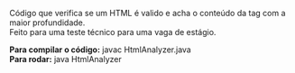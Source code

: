 
Código que verifica se um HTML é valido e acha o conteúdo da tag com a maior profundidade.<br/>
Feito para uma teste técnico para uma vaga de estágio.


**Para compilar o código:**
javac HtmlAnalyzer.java <br />
**Para rodar:** 
java HtmlAnalyzer <url do site>
